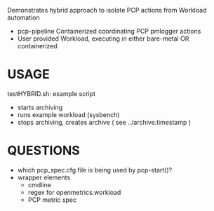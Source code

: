 Demonstrates hybrid approach to isolate PCP actions from Workload automation
* pcp-pipeline Containerized coordinating PCP pmlogger actions
* User provided Workload, executing in either bare-metal OR containerized

# USAGE
testHYBRID.sh: example script 
* starts archiving
* runs example workload (sysbench)
* stops archiving, creates archive ( see ../archive.timestamp )

# QUESTIONS
* which pcp_spec.cfg file is being used by pcp-start()?
* wrapper elements
  * cmdline
  * regex for openmetrics.workload
  * PCP metric spec
